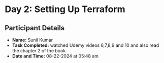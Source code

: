 # Day 2: Setting Up Terraform

## Participant Details

- **Name:** Sunil Kumar
- **Task Completed:** watched Udemy videos 6,7,8,9 and 10 and also read the chapter 2 of the book.
- **Date and Time:** 08-22-2024 at 05:48 am
